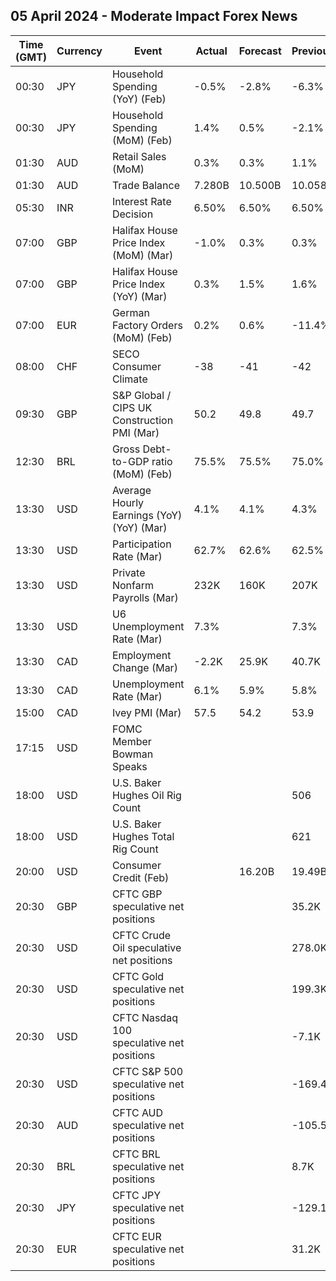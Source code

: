 ## 05 April 2024 - Moderate Impact Forex News

| Time (GMT) | Currency | Event | Actual | Forecast | Previous |
|------|----------|-------|--------|----------|----------|
| 00:30 | JPY | Household Spending (YoY) (Feb) | -0.5% | -2.8% | -6.3% |
| 00:30 | JPY | Household Spending (MoM) (Feb) | 1.4% | 0.5% | -2.1% |
| 01:30 | AUD | Retail Sales (MoM) | 0.3% | 0.3% | 1.1% |
| 01:30 | AUD | Trade Balance | 7.280B | 10.500B | 10.058B |
| 05:30 | INR | Interest Rate Decision | 6.50% | 6.50% | 6.50% |
| 07:00 | GBP | Halifax House Price Index (MoM) (Mar) | -1.0% | 0.3% | 0.3% |
| 07:00 | GBP | Halifax House Price Index (YoY) (Mar) | 0.3% | 1.5% | 1.6% |
| 07:00 | EUR | German Factory Orders (MoM) (Feb) | 0.2% | 0.6% | -11.4% |
| 08:00 | CHF | SECO Consumer Climate | -38 | -41 | -42 |
| 09:30 | GBP | S&P Global / CIPS UK Construction PMI (Mar) | 50.2 | 49.8 | 49.7 |
| 12:30 | BRL | Gross Debt-to-GDP ratio (MoM) (Feb) | 75.5% | 75.5% | 75.0% |
| 13:30 | USD | Average Hourly Earnings (YoY) (YoY) (Mar) | 4.1% | 4.1% | 4.3% |
| 13:30 | USD | Participation Rate (Mar) | 62.7% | 62.6% | 62.5% |
| 13:30 | USD | Private Nonfarm Payrolls (Mar) | 232K | 160K | 207K |
| 13:30 | USD | U6 Unemployment Rate (Mar) | 7.3% |  | 7.3% |
| 13:30 | CAD | Employment Change (Mar) | -2.2K | 25.9K | 40.7K |
| 13:30 | CAD | Unemployment Rate (Mar) | 6.1% | 5.9% | 5.8% |
| 15:00 | CAD | Ivey PMI (Mar) | 57.5 | 54.2 | 53.9 |
| 17:15 | USD | FOMC Member Bowman Speaks |  |  |  |
| 18:00 | USD | U.S. Baker Hughes Oil Rig Count |  |  | 506 |
| 18:00 | USD | U.S. Baker Hughes Total Rig Count |  |  | 621 |
| 20:00 | USD | Consumer Credit (Feb) |  | 16.20B | 19.49B |
| 20:30 | GBP | CFTC GBP speculative net positions |  |  | 35.2K |
| 20:30 | USD | CFTC Crude Oil speculative net positions |  |  | 278.0K |
| 20:30 | USD | CFTC Gold speculative net positions |  |  | 199.3K |
| 20:30 | USD | CFTC Nasdaq 100 speculative net positions |  |  | -7.1K |
| 20:30 | USD | CFTC S&P 500 speculative net positions |  |  | -169.4K |
| 20:30 | AUD | CFTC AUD speculative net positions |  |  | -105.5K |
| 20:30 | BRL | CFTC BRL speculative net positions |  |  | 8.7K |
| 20:30 | JPY | CFTC JPY speculative net positions |  |  | -129.1K |
| 20:30 | EUR | CFTC EUR speculative net positions |  |  | 31.2K |
